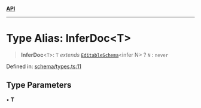 [**API**](../API.md)

***

# Type Alias: InferDoc\<T\>

> **InferDoc**\<`T`\>: `T` *extends* [`EditableSchema`](EditableSchema.md)\<infer N\> ? `N` : `never`

Defined in: [schema/types.ts:11](https://github.com/inokawa/edix/blob/1310bb20e9f231a42c138bb5fc604641e3ec391b/src/core/schema/types.ts#L11)

## Type Parameters

• **T**

